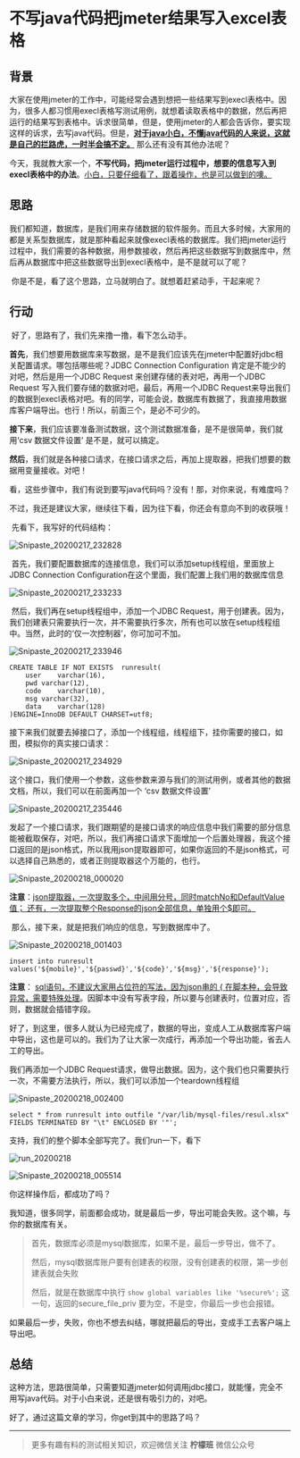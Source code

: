 # 不写java代码把jmeter结果写入excel表格

## 背景	

​	大家在使用jmeter的工作中，可能经常会遇到想把一些结果写到execl表格中。因为，很多人都习惯用execl表格写测试用例，就想着读取表格中的数据，然后再把运行的结果写到表格中。诉求很简单，但是，使用jmeter的人都会告诉你，要实现这样的诉求，去写java代码。但是，**<u>对于java小白，不懂java代码的人来说，这就是自己的拦路虎，一时半会搞不定。</u>** 那么还有没有其他办法呢？

​	今天，我就教大家一个，**不写代码，把jmeter运行过程中，想要的信息写入到execl表格中的办法**。<u>小白，只要仔细看了，跟着操作，也是可以做到的噢。</u>

## 思路

​	我们都知道，数据库，是我们用来存储数据的软件服务。而且大多时候，大家用的都是关系型数据库，就是那种看起来就像execl表格的数据库。我们把jmeter运行过程中，我们需要的各种数据，用参数接收，然后再把这些数据写到数据库中，然后再从数据库中把这些数据导出到execl表格中，是不是就可以了呢？

​	你是不是，看了这个思路，立马就明白了。就想着赶紧动手，干起来呢？

## 行动

​	好了，思路有了，我们先来撸一撸，看下怎么动手。

​	**首先**，我们想要用数据库来写数据，是不是我们应该先在jmeter中配置好jdbc相关配置请求。哪包括哪些呢？JDBC Connection Configuration 肯定是不能少的对吧，然后是用一个JDBC Request 来创建存储的表对吧，再用一个JDBC Request 写入我们要存储的数据对吧，最后，再用一个JDBC Request来导出我们的数据到execl表格对吧。有的同学，可能会说，数据库有数据了，我直接用数据库客户端导出。也行！所以，前面三个，是必不可少的。

​	**接下来**，我们应该要准备测试数据，这个测试数据准备，是不是很简单，我们就用‘csv 数据文件设置’ 是不是，就可以搞定。

​	**然后**，我们就是各种接口请求，在接口请求之后，再加上提取器，把我们想要的数据用变量接收。对吧！

​	看，这些步骤中，我们有说到要写java代码吗？没有！那，对你来说，有难度吗？

​	不过，我还是建议大家，继续往下看，因为往下看，你还会有意向不到的收获哦！

​	先看下，我写好的代码结构：

![Snipaste_20200217_232828](image/Snipaste_20200217_232828.png)

​	首先，我们要配置数据库的连接信息，我们可以添加setup线程组，里面放上 JDBC Connection Configuration在这个里面，我们配置上我们用的数据库信息 

![Snipaste_20200217_233233](image/Snipaste_20200217_233233.png)

​	然后，我们再在setup线程组中，添加一个JDBC Request，用于创建表。因为，我们创建表只需要执行一次，并不需要执行多次，所有也可以放在setup线程组中。当然，此时的‘仅一次控制器’，你可加可不加。

![Snipaste_20200217_233946](image/Snipaste_20200217_233946.png)

```mysql
CREATE TABLE IF NOT EXISTS  runresult(
	user	varchar(16),
	pwd	varchar(12),
	code	varchar(10),
	msg	varchar(32),
	data	varchar(128)
)ENGINE=InnoDB DEFAULT CHARSET=utf8;
```

​	接下来我们就要去掉接口了，添加一个线程组，线程组下，挂你需要的接口，如图，模拟你的真实接口请求：

![Snipaste_20200217_234929](image/Snipaste_20200217_234929.png)

这个接口，我们使用一个参数，这些参数来源与我们的测试用例，或者其他的数据文档，所以，我们可以在前面再加一个 ‘csv 数据文件设置’

![Snipaste_20200217_235446](image/Snipaste_20200217_235446.png)

发起了一个接口请求，我们跟期望的是接口请求的响应信息中我们需要的部分信息能被截取保存，对吧，所以，我们再接口请求下面增加一个后置处理器，我这个接口返回的是json格式，所以我用json提取器即可，如果你返回的不是json格式，可以选择自己熟悉的，或者正则提取器这个万能的，也行。

![Snipaste_20200218_000020](image/Snipaste_20200218_000020.png)

​	**注意**：<u>json提取器，一次提取多个，中间用分号，同时matchNo和DefaultValue值； 还有，一次提取整个Response的json全部信息，单独用个$即可。</u>

​	那么，接下来，就是把我们响应的信息，写到数据库中了。

![Snipaste_20200218_001403](image/Snipaste_20200218_001403.png)

```mysql
insert into runresult values('${mobile}','${passwd}','${code}','${msg}','${response}');
```

**注意**： <u>sql语句，不建议大家用占位符的写法，因为json串的 { 在脚本种，会导致异常，需要特殊处理</u>。因脚本中没有写表字段，所以要与创建表时，位置对应，否则，数据就会插错字段。

好了，到这里，很多人就认为已经完成了，数据的导出，变成人工从数据库客户端中导出，这也是可以的。我们为了让大家一次成行，再添加一个导出功能，省去人工的导出。

我们再添加一个JDBC Request请求，做导出数据。因为，这个我们也只需要执行一次，不需要方法执行，所以，我们可以添加一个teardown线程组

![Snipaste_20200218_002400](image/Snipaste_20200218_002400.png)

```mysql
select * from runresult into outfile "/var/lib/mysql-files/resul.xlsx" FIELDS TERMINATED BY "\t" ENCLOSED BY '"';
```

支持，我们的整个脚本全部写完了。我们run一下，看下

![run_20200218](image/run_20200218.gif)

![Snipaste_20200218_005514](image/Snipaste_20200218_005514.png)

你这样操作后，都成功了吗？

我知道，很多同学，前面都会成功，就是最后一步，导出可能会失败。这个嘛，与你的数据库有关。

> 首先，数据库必须是mysql数据库，如果不是，最后一步导出，做不了。
>
> 然后，mysql数据库账户要有创建表的权限，没有创建表的权限，第一步创建表就会失败
>
> 然后，就是在数据库中执行 `show global variables like '%secure%';` 这一句，返回的secure_file_priv 要为空，不是空，你最后一步也会报错。

如果最后一步，失败，你也不想去纠结，哪就把最后的导出，变成手工去客户端上导出吧。

## 总结

这种方法，思路很简单，只需要知道jmeter如何调用jdbc接口，就能懂，完全不用写java代码。对于小白来说，还是很有吸引力的，对吧。

好了，通过这篇文章的学习，你get到其中的思路了吗？

---

> 更多有趣有料的测试相关知识，欢迎微信关注 **柠檬班** 微信公众号

